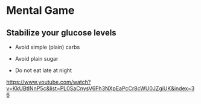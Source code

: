 # Mental Game

## Stabilize your glucose levels

- Avoid simple (plain) carbs

- Avoid plain sugar

- Do not eat late at night

https://www.youtube.com/watch?v=KkUBtINnP5c&list=PL0SaCnysV6Fh3NXpEaPcCr8cWU0JZgiUK&index=36
